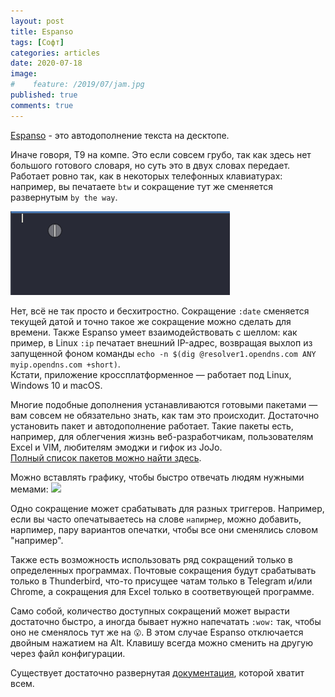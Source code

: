 ```yaml
---
layout: post
title: Espanso
tags: [Софт]
categories: articles
date: 2020-07-18
image:
#    feature: /2019/07/jam.jpg
published: true
comments: true
---
```

[Espanso][1] - это автодополнение текста на десктопе.

Иначе говоря, Т9 на компе. Это если совсем грубо, так как здесь нет большого готового словаря, но суть это в двух словах передает. Работает ровно так, как в некоторых телефонных клавиатурах: например, вы печатаете `btw` и сокращение тут же сменяется развернутым `by the way`.

![](/images/2020/07/espanso.gif)

Нет, всё не так просто и бесхитростно. Сокращение `:date` сменяется текущей датой и точно такое же сокращение можно сделать для времени. Также Espanso умеет взаимодействовать с шеллом: как пример, в Linux `:ip` печатает внешний IP-адрес, возвращая выхлоп из запущенной фоном команды `echo -n $(dig @resolver1.opendns.com ANY myip.opendns.com +short)`.<br />
Кстати, приложение кроссплатформенное — работает под Linux, Windows 10 и macOS.

Многие подобные дополнения устанавливаются готовыми пакетами — вам совсем не обязательно знать, как там это происходит. Достаточно установить пакет и автодополнение работает. Такие пакеты есть, например, для облегчения жизнь веб-разработчикам, пользователям Excel и VIM, любителям эмоджи и гифок из JoJo.<br />
[Полный список пакетов можно найти здесь][2].

Можно вставлять графику, чтобы быстро отвечать людям нужными мемами:
![](https://espanso.org/assets/images/imagematches.gif)

Одно сокращение может срабатывать для разных триггеров. Например, если вы часто опечатываетесь на слове `напирмер`, можно добавить, нарпимер, пару вариантов опечатки, чтобы все они сменялись словом "например".

Также есть возможность использовать ряд сокращений только в определенных программах. Почтовые сокращения будут срабатывать только в Thunderbird, что-то присущее чатам только в Telegram и/или Chrome, а сокращения для Excel только в соответвующей программе.

Само собой, количество доступных сокращений может вырасти достаточно быстро, а иногда бывает нужно напечатать `:wow:` так, чтобы оно не сменялось тут же на `😮`. В этом случае Espanso отключается двойным нажатием на Alt. Клавишу всегда можно сменить на другую через файл конфигурации.

Существует достаточно развернутая [документация][3], которой хватит всем.

[1]:https://espanso.org/
[2]:https://hub.espanso.org/
[3]:https://espanso.org/docs/
